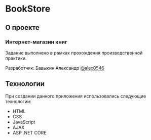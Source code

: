 # BookStore
## О проекте
### Интернет-магазин книг

Задание выполнено в рамках прохождения производственной практики.

Разработчик: Бавыкин Александр [@alex0546](https://vk.com/alex__63)

## Технологии

При создании данного приложения использовались следующие технологии:

* HTML
* CSS
* JavaScript
* AJAX
* ASP .NET CORE 
